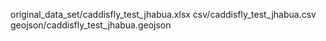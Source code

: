 original_data_set/caddisfly_test_jhabua.xlsx
csv/caddisfly_test_jhabua.csv
geojson/caddisfly_test_jhabua.geojson